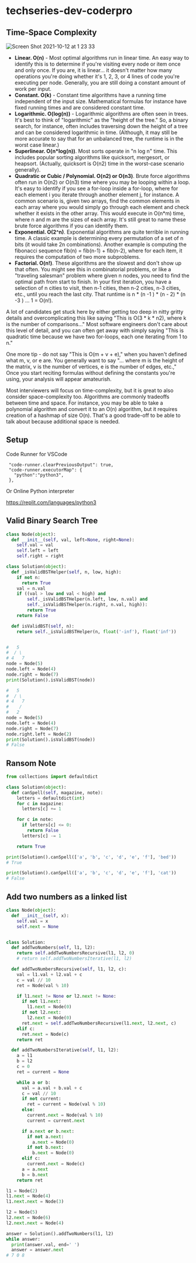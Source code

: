 # techseries-dev-coderpro

## Time-Space Complexity

![Screen Shot 2021-10-12 at 1 23 33](https://user-images.githubusercontent.com/51218415/136902728-38cd98cc-2594-4054-8715-bfcf2f2ca99b.png)

- **Linear. O(n)** - Most optimal algorithms run in linear time.  An easy way to identify this is to determine if you're visiting every node or item once and only once.  If you are, it is linear... it doesn't matter how many operations you're doing whether it's 1, 2, 3, or 4 lines of code you're executing per node.  Generally, you are still doing a constant amount of work per input.
- **Constant.  O(k)** - Constant time algorithms have a running time independent of the input size.  Mathematical formulas for instance have fixed running times and are considered constant time.
- **Logarithmic. O(log(n))** - Logarithmic algorithms are often seen in trees.  It's best to think of "logarithmic" as the "height of the tree."  So, a binary search, for instance, often includes traversing down the height of a tree and can be considered logarithmic in time.  (Although, it may still be more accurate to say that for an unbalanced tree, the runtime is in the worst case linear.)  
- **Superlinear. O(n*log(n))**.  Most sorts operate in "n log n" time.  This includes popular sorting algorithms like quicksort, mergesort, or heapsort.  (Actually, quicksort is O(n2) time in the worst-case scenario generally).
- **Quadratic or Cubic / Polynomial. O(n2) or O(n3)**.  Brute force algorithms often run in O(n2) or O(n3) time where you may be looping within a loop.  It's easy to identify if you see a for-loop inside a for-loop, where for each element i you iterate through another element j, for instance.  A common scenario is, given two arrays, find the common elements in each array where you would simply go through each element and check whether it exists in the other array.  This would execute in O(n*m) time, where n and m are the sizes of each array.  It's still great to name these brute force algorithms if you can identify them.
- **Exponential. O(2^n)**.  Exponential algorithms are quite terrible in running time.  A classic example is determining every permutation of a set of n bits (it would take 2n combinations).  Another example is computing the fibonacci sequence fib(n) = fib(n-1) + fib(n-2), where for each item, it requires the computation of two more subproblems.  
- **Factorial. O(n!)**.  These algorithms are the slowest and don't show up that often.  You might see this in combinatorial problems, or like a "traveling salesman" problem where given n nodes, you need to find the optimal path from start to finish.  In your first iteration, you have a selection of n cities to visit, then n-1 cities, then n-2 cities, n-3 cities, etc., until you reach the last city.   That runtime is n * (n -1 ) * (n - 2) * (n -3 ) ... 1 = O(n!).

A lot of candidates get stuck here by either getting too deep in nitty gritty details and overcomplicating this like saying "This is O(3 * k *  n2), where k is the number of comparisons..." Most software engineers don't care about this level of detail, and you can often get away with simply saying "This is quadratic time because we have two for-loops, each one iterating from 1 to n."

One more tip - do not say "This is O(m + v + e)," when you haven't defined what m, v, or e are.  You generally want to say "... where m is the height of the matrix, v is the number of vertices, e is the number of edges, etc.,"  Once you start reciting formulas without defining the constants you're using, your analysis will appear amateurish.

Most interviewers will focus on time-complexity, but it is great to also consider space-complexity too.  Algorithms are commonly tradeoffs between time and space.  For instance, you may be able to take a polynomial algorithm and convert it to an O(n) algorithm, but it requires creation of a hashmap of size O(n).  That's a good trade-off to be able to talk about because additional space is needed.

## Setup

Code Runner for VSCode

 ```
  "code-runner.clearPreviousOutput": true,
  "code-runner.executorMap": {
    "python":"python3",
  },
 ```
 
 Or Online Python interpreter

https://replit.com/languages/python3

## Valid Binary Search Tree

```python
class Node(object):
  def __init__(self, val, left=None, right=None):
    self.val = val
    self.left = left
    self.right = right

class Solution(object):
  def _isValidBSTHelper(self, n, low, high):
    if not n:
      return True
    val = n.val
    if ((val > low and val < high) and
        self._isValidBSTHelper(n.left, low, n.val) and
        self._isValidBSTHelper(n.right, n.val, high)):
        return True
    return False

  def isValidBST(self, n):
    return self._isValidBSTHelper(n, float('-inf'), float('inf'))


#   5
#  / \
# 4   7
node = Node(5)
node.left = Node(4)
node.right = Node(7)
print(Solution().isValidBST(node))

#   5
#  / \
# 4   7
#    /
#   2
node = Node(5)
node.left = Node(4)
node.right = Node(7)
node.right.left = Node(2)
print(Solution().isValidBST(node))
# False
```

## Ransom Note

```python
from collections import defaultdict

class Solution(object):
  def canSpell(self, magazine, note):
    letters = defaultdict(int)
    for c in magazine:
      letters[c] += 1

    for c in note:
      if letters[c] <= 0:
        return False
      letters[c] -= 1

    return True

print(Solution().canSpell(['a', 'b', 'c', 'd', 'e', 'f'], 'bed'))
# True

print(Solution().canSpell(['a', 'b', 'c', 'd', 'e', 'f'], 'cat'))
# False
```

## Add two numbers as a linked list

```python
class Node(object):
  def __init__(self, x):
    self.val = x
    self.next = None


class Solution:
  def addTwoNumbers(self, l1, l2):
    return self.addTwoNumbersRecursive(l1, l2, 0)
    # return self.addTwoNumbersIterative(l1, l2)

  def addTwoNumbersRecursive(self, l1, l2, c):
    val = l1.val + l2.val + c
    c = val // 10
    ret = Node(val % 10)

    if l1.next != None or l2.next != None:
      if not l1.next:
        l1.next = Node(0)
      if not l2.next:
        l2.next = Node(0)
      ret.next = self.addTwoNumbersRecursive(l1.next, l2.next, c)
    elif c:
      ret.next = Node(c)
    return ret

  def addTwoNumbersIterative(self, l1, l2):
    a = l1
    b = l2
    c = 0
    ret = current = None

    while a or b:
      val = a.val + b.val + c
      c = val // 10
      if not current:
        ret = current = Node(val % 10)
      else:
        current.next = Node(val % 10)
        current = current.next

      if a.next or b.next:
        if not a.next:
          a.next = Node(0)
        if not b.next:
          b.next = Node(0)
      elif c:
        current.next = Node(c)
      a = a.next
      b = b.next
    return ret

l1 = Node(2)
l1.next = Node(4)
l1.next.next = Node(3)

l2 = Node(5)
l2.next = Node(6)
l2.next.next = Node(4)

answer = Solution().addTwoNumbers(l1, l2)
while answer:
  print(answer.val, end=' ')
  answer = answer.next
# 7 0 8
```
